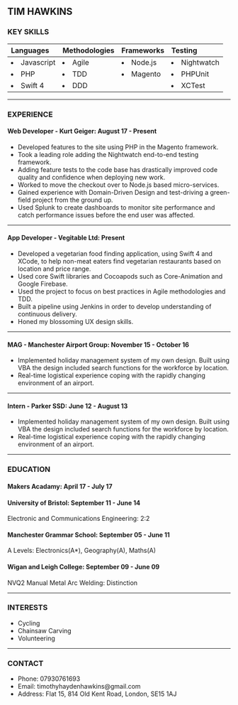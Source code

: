 ## TIM HAWKINS ##

### KEY SKILLS ###
  |Languages                |Methodologies                        |Frameworks       |Testing              |
  |:------------------------|:--------------------------          |:--------------  |:--------------------|
  | <li>Javascript</li>      |<li>Agile</li>                       |<li>Node.js</li> |<li>Nightwatch</li>  |
  |<li>PHP</li>             |<li>TDD</li>        |<li>Magento</li> |<li>PHPUnit</li>     |
  |<li>Swift 4</li>         |<li>DDD</li>     |                 |<li>XCTest</li>      | 
  
---

### EXPERIENCE ###

#### Web Developer - Kurt Geiger: August 17 - Present ####
<ul>
  <li>Developed features to the site using PHP in the Magento framework.</li>
  <li>Took a leading role adding the Nightwatch end-to-end testing framework.</li>
  <li>Adding feature tests to the code base has drastically improved code quality and confidence when deploying new work.</li>
  <li>Worked to move the checkout over to Node.js based micro-services. </li>
  <li>Gained experience with Domain-Driven Design and test-driving a green-field project from the ground up.</li>
  <li>Used Splunk to create dashboards to monitor site performance and catch performance issues before the end user was affected.</li>
</ul>

---

#### App Developer - Vegitable Ltd: Present ####
<ul>
  <li>Developed a vegetarian food finding application, using Swift 4 and XCode, to help non-meat eaters find vegetarian restaurants based on location and price range.</li>
  <li>Used core Swift libraries and Cocoapods such as Core-Animation and Google Firebase.</li>
  <li>Used the project to focus on best practices in Agile methodologies and TDD.</li>
  <li>Built a pipeline using Jenkins in order to develop understanding of continuous delivery.</li>
  <li>Honed my blossoming UX design skills.</li>
</ul>

---

#### MAG - Manchester Airport Group: November 15 - October 16 ####
<ul>
  <li>Implemented holiday management system of my own design. Built using VBA the design included search functions for the workforce by location.</li>
  <li>Real-time logistical experience coping with the rapidly changing environment of an airport.</li>
</ul>

---

#### Intern - Parker SSD: June 12 - August 13 ####
<ul>
  <li>Implemented holiday management system of my own design. Built using VBA the design included search functions for the workforce by location.</li>
  <li>Real-time logistical experience coping with the rapidly changing environment of an airport.</li>
</ul>

---

### EDUCATION ###

#### Makers Acadamy: April 17 - July 17 ####

#### University of Bristol: September 11 - June 14 ####
Electronic and Communications Engineering: 2:2

#### Manchester Grammar School: September 05 - June 11 ####
A Levels: Electronics(A*), Geography(A), Maths(A)

#### Wigan and Leigh College: September 09 - June 09 ####
NVQ2 Manual Metal Arc Welding: Distinction

---

### INTERESTS ###
<ul>
  <li>Cycling</li>
  <li>Chainsaw Carving</li>
  <li>Volunteering</li>
</ul>

---

### CONTACT ###
<ul>
  <li>Phone: 07930761693</li>
  <li>Email: timothyhaydenhawkins@gmail.com</li>
  <li>Address: Flat 15, 814 Old Kent Road, London, SE15 1AJ
</ul>
